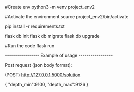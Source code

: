 #Create env
python3 -m venv project_env2

#Activate the environment
source project_env2/bin/activate

pip install -r requirements.txt

flask db init
flask db migrate
flask db upgrade

#Run the code
flask run

----------------- Example of usage -----------------

Post request (json body format):

(POST) http://127.0.0.1:5000/solution

{
    "depth_min":9100,
    "depth_max":9126
}
